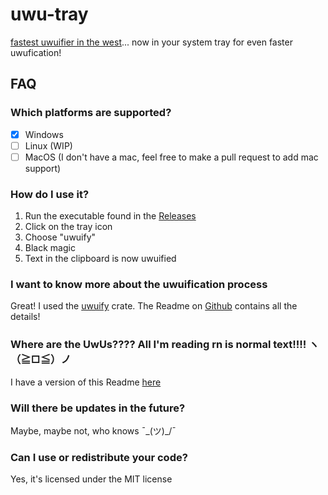 # uwu-tray

[fastest uwuifier in the west](https://github.com/Daniel-Liu-c0deb0t/uwu)... now in your system tray for even faster uwufication!

## FAQ
### Which platforms are supported?
 -[x] Windows
 -[ ] Linux (WIP)
 -[ ] MacOS (I don't have a mac, feel free to make a pull request to add mac support)

### How do I use it?
 1. Run the executable found in the [Releases](https://github.com/Olaren15/uwu-tray/releases/latest)
 2. Click on the tray icon
 3. Choose "uwuify"
 4. Black magic
 5. Text in the clipboard is now uwuified

### I want to know more about the uwuification process
Great! I used the [uwuify](https://crates.io/crates/uwuify) crate. The Readme on [Github](https://github.com/Daniel-Liu-c0deb0t/uwu) contains all the details!

### Where are the UwUs???? All I'm reading rn is normal text!!!! ヽ（≧□≦）ノ
I have a version of this Readme [here](Weadme.md)

### Will there be updates in the future?
Maybe, maybe not, who knows ¯\_(ツ)_/¯

### Can I use or redistribute your code?
Yes, it's licensed under the MIT license